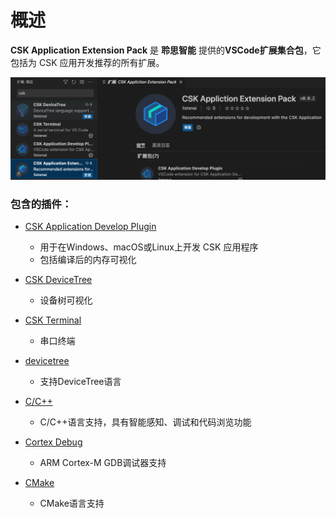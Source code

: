 # 概述

**CSK Application Extension Pack** 是 **聆思智能** 提供的**VSCode扩展集合包**，它包括为 CSK 应用开发推荐的所有扩展。

![clip_image003](./files/pack.png)

### 包含的插件：

* [CSK Application Develop Plugin](https://marketplace.visualstudio.com/items?itemName=listenai.csk-application-basic)
    * 用于在Windows、macOS或Linux上开发 CSK 应用程序
    * 包括编译后的内存可视化

* [CSK DeviceTree](https://marketplace.visualstudio.com/items?itemName=listenai.csk-devicetree)
    * 设备树可视化

* [CSK Terminal](https://marketplace.visualstudio.com/items?itemName=listenai.csk-terminal)
    * 串口终端

* [devicetree](https://marketplace.visualstudio.com/items?itemName=plorefice.devicetree)
    * 支持DeviceTree语言

* [C/C++](https://marketplace.visualstudio.com/items?itemName=ms-vscode.cpptools)
    * C/C++语言支持，具有智能感知、调试和代码浏览功能
    
* [Cortex Debug](https://marketplace.visualstudio.com/items?itemName=marus25.cortex-debug)
    * ARM Cortex-M GDB调试器支持

* [CMake](https://marketplace.visualstudio.com/items?itemName=twxs.cmake)
    * CMake语言支持

